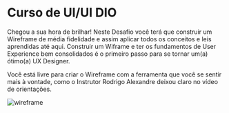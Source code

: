 # Curso de UI/UI DIO 

Chegou a sua hora de brilhar! Neste Desafio você terá que construir um Wireframe de média fidelidade e assim aplicar todos os conceitos e leis aprendidas até aqui. Construir um Wiframe e ter os fundamentos de User Experience bem consolidados é o primeiro passo para se tornar um(a) ótimo(a) UX Designer. 

Você está livre para criar o Wireframe com a ferramenta que você se sentir mais à vontade, como o Instrutor Rodrigo Alexandre deixou claro no vídeo de orientações.  

![wireframe](https://user-images.githubusercontent.com/101338996/223332201-4060f7a2-34d4-490a-84f8-f09b1bdc57b4.jpg)
